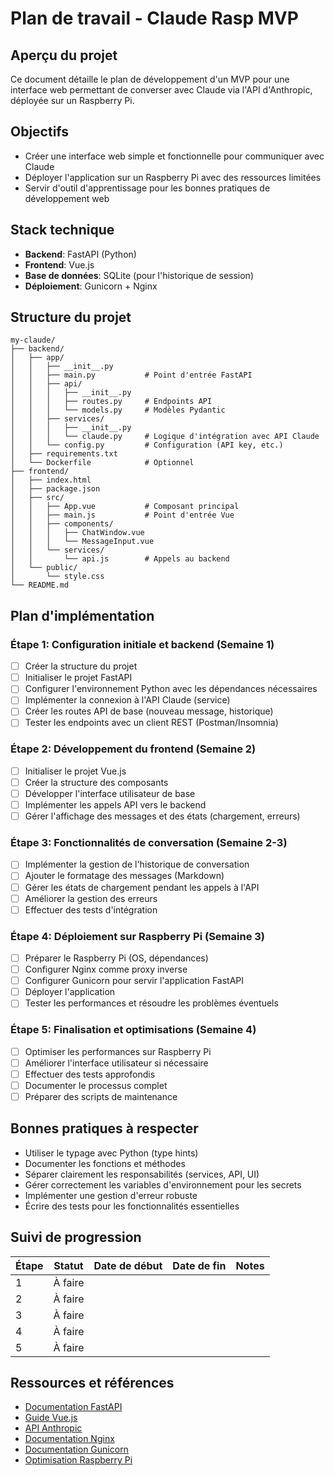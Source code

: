 # Plan de travail - Claude Rasp MVP

## Aperçu du projet
Ce document détaille le plan de développement d'un MVP pour une interface web permettant de converser avec Claude via l'API d'Anthropic, déployée sur un Raspberry Pi.

## Objectifs
- Créer une interface web simple et fonctionnelle pour communiquer avec Claude
- Déployer l'application sur un Raspberry Pi avec des ressources limitées
- Servir d'outil d'apprentissage pour les bonnes pratiques de développement web

## Stack technique
- **Backend**: FastAPI (Python)
- **Frontend**: Vue.js
- **Base de données**: SQLite (pour l'historique de session)
- **Déploiement**: Gunicorn + Nginx

## Structure du projet
```
my-claude/
├── backend/
│   ├── app/
│   │   ├── __init__.py
│   │   ├── main.py           # Point d'entrée FastAPI
│   │   ├── api/
│   │   │   ├── __init__.py
│   │   │   ├── routes.py     # Endpoints API
│   │   │   └── models.py     # Modèles Pydantic
│   │   ├── services/
│   │   │   ├── __init__.py
│   │   │   └── claude.py     # Logique d'intégration avec API Claude
│   │   └── config.py         # Configuration (API key, etc.)
│   ├── requirements.txt
│   └── Dockerfile            # Optionnel
├── frontend/
│   ├── index.html
│   ├── package.json
│   ├── src/
│   │   ├── App.vue           # Composant principal
│   │   ├── main.js           # Point d'entrée Vue
│   │   ├── components/
│   │   │   ├── ChatWindow.vue
│   │   │   └── MessageInput.vue
│   │   └── services/
│   │       └── api.js        # Appels au backend
│   └── public/
│       └── style.css
└── README.md
```

## Plan d'implémentation

### Étape 1: Configuration initiale et backend (Semaine 1)
- [ ] Créer la structure du projet
- [ ] Initialiser le projet FastAPI
- [ ] Configurer l'environnement Python avec les dépendances nécessaires
- [ ] Implémenter la connexion à l'API Claude (service)
- [ ] Créer les routes API de base (nouveau message, historique)
- [ ] Tester les endpoints avec un client REST (Postman/Insomnia)

### Étape 2: Développement du frontend (Semaine 2)
- [ ] Initialiser le projet Vue.js
- [ ] Créer la structure des composants
- [ ] Développer l'interface utilisateur de base
- [ ] Implémenter les appels API vers le backend
- [ ] Gérer l'affichage des messages et des états (chargement, erreurs)

### Étape 3: Fonctionnalités de conversation (Semaine 2-3)
- [ ] Implémenter la gestion de l'historique de conversation
- [ ] Ajouter le formatage des messages (Markdown)
- [ ] Gérer les états de chargement pendant les appels à l'API
- [ ] Améliorer la gestion des erreurs
- [ ] Effectuer des tests d'intégration

### Étape 4: Déploiement sur Raspberry Pi (Semaine 3)
- [ ] Préparer le Raspberry Pi (OS, dépendances)
- [ ] Configurer Nginx comme proxy inverse
- [ ] Configurer Gunicorn pour servir l'application FastAPI
- [ ] Déployer l'application
- [ ] Tester les performances et résoudre les problèmes éventuels

### Étape 5: Finalisation et optimisations (Semaine 4)
- [ ] Optimiser les performances sur Raspberry Pi
- [ ] Améliorer l'interface utilisateur si nécessaire
- [ ] Effectuer des tests approfondis
- [ ] Documenter le processus complet
- [ ] Préparer des scripts de maintenance

## Bonnes pratiques à respecter
- Utiliser le typage avec Python (type hints)
- Documenter les fonctions et méthodes
- Séparer clairement les responsabilités (services, API, UI)
- Gérer correctement les variables d'environnement pour les secrets
- Implémenter une gestion d'erreur robuste
- Écrire des tests pour les fonctionnalités essentielles

## Suivi de progression
| Étape | Statut | Date de début | Date de fin | Notes |
|-------|--------|--------------|------------|-------|
| 1     | À faire |              |            |       |
| 2     | À faire |              |            |       |
| 3     | À faire |              |            |       |
| 4     | À faire |              |            |       |
| 5     | À faire |              |            |       |

## Ressources et références
- [Documentation FastAPI](https://fastapi.tiangolo.com/)
- [Guide Vue.js](https://vuejs.org/guide/introduction.html)
- [API Anthropic](https://docs.anthropic.com/claude/reference/getting-started-with-the-api)
- [Documentation Nginx](https://nginx.org/en/docs/)
- [Documentation Gunicorn](https://docs.gunicorn.org/en/stable/)
- [Optimisation Raspberry Pi](https://www.raspberrypi.org/documentation/computers/os.html)
